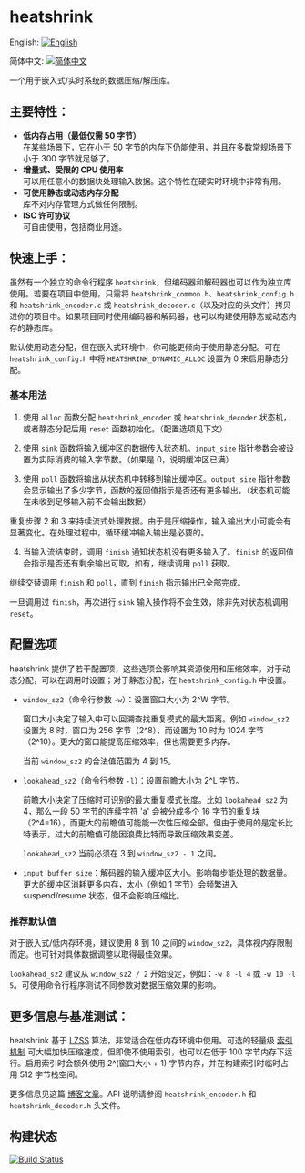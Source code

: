 # heatshrink

English: [![English](https://img.shields.io/badge/lang-english-blue.svg)](README.md)

简体中文: [![简体中文](https://img.shields.io/badge/lang-chinese-red.svg)](README.zh.md)

一个用于嵌入式/实时系统的数据压缩/解压库。

## 主要特性：

- **低内存占用（最低仅需 50 字节）**  
  在某些场景下，它在小于 50 字节的内存下仍能使用，并且在多数常规场景下小于 300 字节就足够了。
- **增量式、受限的 CPU 使用率**  
  可以用任意小的数据块处理输入数据。这个特性在硬实时环境中非常有用。
- **可使用静态或动态内存分配**  
  库不对内存管理方式做任何限制。
- **ISC 许可协议**  
  可自由使用，包括商业用途。

## 快速上手：

虽然有一个独立的命令行程序 `heatshrink`，但编码器和解码器也可以作为独立库使用。若要在项目中使用，只需将 `heatshrink_common.h`、`heatshrink_config.h` 和 `heatshrink_encoder.c` 或 `heatshrink_decoder.c`（以及对应的头文件）拷贝进你的项目中。如果项目同时使用编码器和解码器，也可以构建使用静态或动态内存的静态库。

默认使用动态分配，但在嵌入式环境中，你可能更倾向于使用静态分配。可在 `heatshrink_config.h` 中将 `HEATSHRINK_DYNAMIC_ALLOC` 设置为 0 来启用静态分配。

### 基本用法

1. 使用 `alloc` 函数分配 `heatshrink_encoder` 或 `heatshrink_decoder` 状态机，或者静态分配后用 `reset` 函数初始化。（配置选项见下文）

2. 使用 `sink` 函数将输入缓冲区的数据传入状态机。`input_size` 指针参数会被设置为实际消费的输入字节数。（如果是 0，说明缓冲区已满）

3. 使用 `poll` 函数将输出从状态机中转移到输出缓冲区。`output_size` 指针参数会显示输出了多少字节，函数的返回值指示是否还有更多输出。（状态机可能在未收到足够输入前不会输出数据）

重复步骤 2 和 3 来持续流式处理数据。由于是压缩操作，输入输出大小可能会有显著变化。在处理过程中，循环缓冲输入输出是必要的。

4. 当输入流结束时，调用 `finish` 通知状态机没有更多输入了。`finish` 的返回值会指示是否还有剩余输出可取，如有，继续调用 `poll` 获取。

继续交替调用 `finish` 和 `poll`，直到 `finish` 指示输出已全部完成。

一旦调用过 `finish`，再次进行 `sink` 输入操作将不会生效，除非先对状态机调用 `reset`。

## 配置选项

heatshrink 提供了若干配置项，这些选项会影响其资源使用和压缩效率。对于动态分配，可以在调用时设置；对于静态分配，在 `heatshrink_config.h` 中设置。

- `window_sz2`（命令行参数 `-w`）：设置窗口大小为 2^W 字节。  

  窗口大小决定了输入中可以回溯查找重复模式的最大距离。例如 `window_sz2` 设置为 8 时，窗口为 256 字节（2^8），而设置为 10 时为 1024 字节（2^10）。更大的窗口能提高压缩效率，但也需要更多内存。

  当前 `window_sz2` 的合法值范围为 4 到 15。

- `lookahead_sz2`（命令行参数 `-l`）：设置前瞻大小为 2^L 字节。  

  前瞻大小决定了压缩时可识别的最大重复模式长度。比如 `lookahead_sz2` 为 4，那么一段 50 字节的连续字符 'a' 会被分成多个 16 字节的重复块（2^4=16），而更大的前瞻值可能能一次性压缩全部。但由于使用的是定长比特表示，过大的前瞻值可能因浪费比特而导致压缩效果变差。

  `lookahead_sz2` 当前必须在 3 到 `window_sz2 - 1` 之间。

- `input_buffer_size`：解码器的输入缓冲区大小。影响每步能处理的数据量。更大的缓冲区消耗更多内存，太小（例如 1 字节）会频繁进入 suspend/resume 状态，但不会影响压缩比。

### 推荐默认值

对于嵌入式/低内存环境，建议使用 8 到 10 之间的 `window_sz2`，具体视内存限制而定。也可针对具体数据调整以取得最佳效果。

`lookahead_sz2` 建议从 `window_sz2 / 2` 开始设定，例如：`-w 8 -l 4` 或 `-w 10 -l 5`。可使用命令行程序测试不同参数对数据压缩效果的影响。

## 更多信息与基准测试：

heatshrink 基于 [LZSS] 算法，非常适合在低内存环境中使用。可选的轻量级 [索引机制] 可大幅加快压缩速度，但即使不使用索引，也可以在低于 100 字节内存下运行。启用索引时会额外使用 2^(窗口大小 + 1) 字节内存，并在构建索引时临时占用 512 字节栈空间。

更多信息见这篇 [博客文章]。API 说明请参阅 `heatshrink_encoder.h` 和 `heatshrink_decoder.h` 头文件。

[博客文章]: http://spin.atomicobject.com/2013/03/14/heatshrink-embedded-data-compression/  
[索引机制]: http://spin.atomicobject.com/2014/01/13/lightweight-indexing-for-embedded-systems/  
[LZSS]: http://en.wikipedia.org/wiki/Lempel-Ziv-Storer-Szymanski  

## 构建状态

[![Build Status](https://travis-ci.org/atomicobject/heatshrink.png)](http://travis-ci.org/atomicobject/heatshrink)
